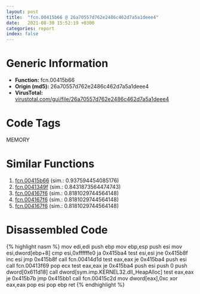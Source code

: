 ```yaml
---
layout: post
title:  "fcn.00415b66 @ 26a70557d762e2486c462d7a5a1deee4"
date:   2021-08-30 15:52:19 +0300
categories: report
index: false
---
```


# Generic Information
- **Function:** fcn.00415b66
- **Origin (md5):** 26a70557d762e2486c462d7a5a1deee4
- **VirusTotal:** [virustotal.com/gui/file/26a70557d762e2486c462d7a5a1deee4][virustotal_ref]

# Code Tags
<span class="tag" id="MEMORY">MEMORY</span>


# Similar Functions

1. [fcn.00415b66][similar_1_ref] (sim.: 0.937594454085176)
2. [fcn.0041349f][similar_2_ref] (sim.: 0.8431873564474743)
3. [fcn.004167f6][similar_3_ref] (sim.: 0.8181029744564148)
4. [fcn.004167f6][similar_4_ref] (sim.: 0.8181029744564148)
5. [fcn.004167f6][similar_5_ref] (sim.: 0.8181029744564148)


# Disassembled Code

{% highlight nasm %}
mov edi,edi
push ebp
mov ebp,esp
push esi
mov esi,dword[ebp+8]
cmp esi,0xffffffe0
ja 0x415ba4
test esi,esi
jne 0x415b8f
inc esi
jmp 0x415b8f
call fcn.00414d1d
test eax,eax
je 0x415ba4
push esi
call fcn.00413f69
pop ecx
test eax,eax
je 0x415ba4
push esi
push 0
push dword[0x611d18]
call dword[sym.imp.KERNEL32.dll_HeapAlloc]
test eax,eax
je 0x415b7b
jmp 0x415bb1
call fcn.00415c2d
mov dword[eax],0xc
xor eax,eax
pop esi
pop ebp
ret 
{% endhighlight %}


[similar_1_ref]: /report/fcn.00415b66@33755acdcc496b7cf141bfd1caed6919
[similar_2_ref]: /report/fcn.0041349f@a8daa9c49d07466f146a96953a40fc82
[similar_3_ref]: /report/fcn.004167f6@7a3a0c983ae0c0ae537e7010d24072c9
[similar_4_ref]: /report/fcn.004167f6@912beaab0bb0679fee17cef9ce127a44
[similar_5_ref]: /report/fcn.004167f6@5a99618b63178d7a221552fe962992e3
[virustotal_ref]: https://www.virustotal.com/gui/file/26a70557d762e2486c462d7a5a1deee4